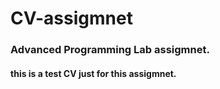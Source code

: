 # CV-assigmnet
### Advanced Programming Lab assigmnet. 
#### this is a test CV just for this assigmnet.
